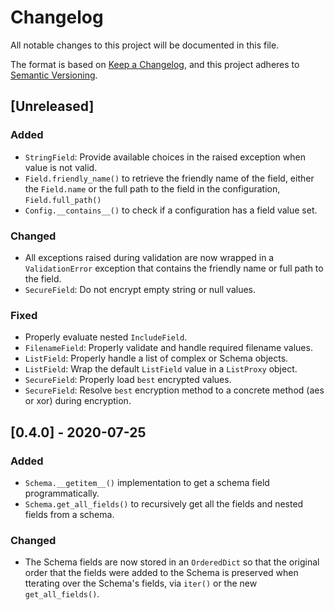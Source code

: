 # Changelog

All notable changes to this project will be documented in this file.

The format is based on [Keep a Changelog](https://keepachangelog.com/en/1.0.0/), and this project
adheres to [Semantic Versioning](https://semver.org/spec/v2.0.0.html).

## [Unreleased]
### Added
- `StringField`: Provide available choices in the raised exception when value is not valid.
- `Field.friendly_name()` to retrieve the friendly name of the field, either the `Field.name` or
  the full path to the field in the configuration, `Field.full_path()`
- `Config.__contains__()` to check if a configuration has a field value set.


### Changed
- All exceptions raised during validation are now wrapped in a `ValidationError` exception that
  contains the friendly name or full path to the field.
- `SecureField`: Do not encrypt empty string or null values.


### Fixed
- Properly evaluate nested `IncludeField`.
- `FilenameField`: Properly validate and handle required filename values.
- `ListField`: Properly handle a list of complex or Schema objects.
- `ListField`: Wrap the default `ListField` value in a `ListProxy` object.
- `SecureField`: Properly load `best` encrypted values.
- `SecureField`: Resolve `best` encryption method to a concrete method (aes or xor) during
  encryption.


## [0.4.0] - 2020-07-25
### Added
- `Schema.__getitem__()` implementation to get a schema field programmatically.
- `Schema.get_all_fields()` to recursively get all the fields and nested fields from a schema.

### Changed
- The Schema fields are now stored in an `OrderedDict` so that the original order that the fields
  were added to the Schema is preserved when tterating over the Schema's fields, via `iter()` or
  the new `get_all_fields()`.
